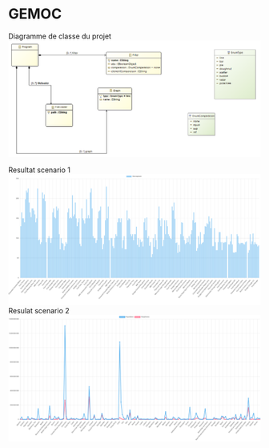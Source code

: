 # GEMOC

Diagramme de classe du projet
![classDiag](pictures/classDiag.png)


Resultat scenario 1
![scenario1](pictures/scenario1.png)
Resulat scenario 2
![scenario2](pictures/scenario2.png)
